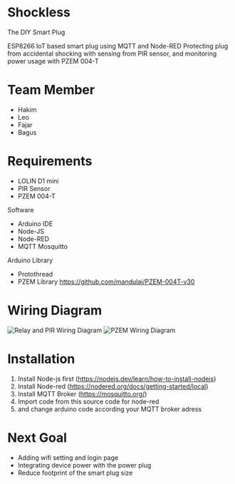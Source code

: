 # Shockless
The DIY Smart Plug

ESP8266 IoT based smart plug using MQTT and Node-RED
Protecting plug from accidental shocking with sensing from PIR sensor, and monitoring power usage with PZEM 004-T

# Team Member
- Hakim
- Leo
- Fajar
- Bagus

# Requirements
- LOLIN D1 mini
- PIR Sensor
- PZEM 004-T

Software
- Arduino IDE
- Node-JS
- Node-RED
- MQTT Mosquitto

Arduino Library
- Protothread
- PZEM Library https://github.com/mandulaj/PZEM-004T-v30

# Wiring Diagram

![Relay and PIR Wiring Diagram](https://user-images.githubusercontent.com/107752934/208443310-2d24a526-efe0-4c12-9a86-572453bcf70d.png)
![PZEM Wiring Diagram](https://user-images.githubusercontent.com/107752934/208443615-71dbae15-1b80-40bc-8f4d-3f62b595b41f.png)

# Installation
1. Install Node-js first (https://nodejs.dev/learn/how-to-install-nodejs)
2. Install Node-red (https://nodered.org/docs/getting-started/local)
3. Install MQTT Broker (https://mosquitto.org/)
4. Import code from this source code for node-red
5. and change arduino code according your MQTT broker adress


# Next Goal
- Adding wifi setting and login page
- Integrating device power with the power plug
- Reduce footprint of the smart plug size
